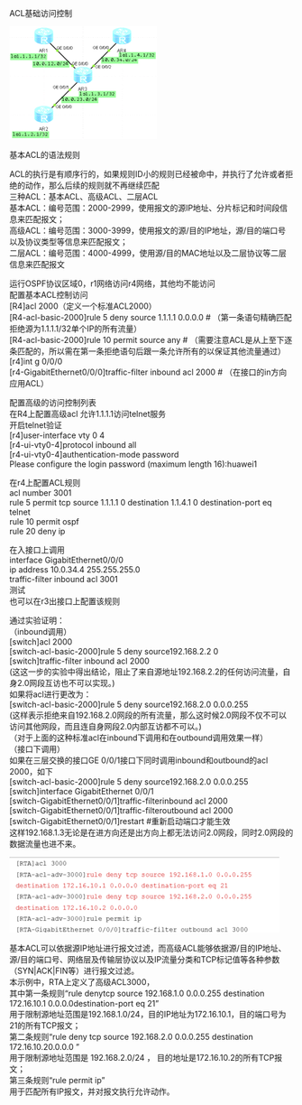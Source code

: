 ACL基础访问控制

![](media/9b0b03e7ca722fb95de605c331785909.png)

基本ACL的语法规则

ACL的执行是有顺序行的，如果规则ID小的规则已经被命中，并执行了允许或者拒绝的动作，那么后续的规则就不再继续匹配  
三种ACL：基本ACL、高级ACL、二层ACL  
基本ACL：编号范围：2000-2999，使用报文的源IP地址、分片标记和时间段信息来匹配报文；  
高级ACL：编号范围：3000-3999，使用报文的源/目的IP地址，源/目的端口号以及协议类型等信息来匹配报文；  
二层ACL：编号范围：4000-4999，使用源/目的MAC地址以及二层协议等二层信息来匹配报文  
  
运行OSPF协议区域0，r1网络访问r4网络，其他均不能访问  
配置基本ACL控制访问  
[R4]acl 2000（定义一个标准ACL2000）  
[R4-acl-basic-2000]rule 5 deny source 1.1.1.1 0.0.0.0 \# （第一条语句精确匹配
拒绝源为1.1.1.1/32单个IP的所有流量）  
[R4-acl-basic-2000]rule 10 permit source any \#
（需要注意ACL是从上至下逐条匹配的，所以需在第一条拒绝语句后跟一条允许所有的以保证其他流量通过）  
[r4]int g 0/0/0  
[r4-GigabitEthernet0/0/0]traffic-filter inbound acl 2000 \#
（在接口的in方向应用ACL）  
  
配置高级的访问控制列表  
在R4上配置高级acl 允许1.1.1.1访问telnet服务  
开启telnet验证  
[r4]user-interface vty 0 4  
[r4-ui-vty0-4]protocol inbound all  
[r4-ui-vty0-4]authentication-mode password  
Please configure the login password (maximum length 16):huawei1  
  
在r4上配置ACL规则  
acl number 3001  
rule 5 permit tcp source 1.1.1.1 0 destination 1.1.4.1 0 destination-port eq
telnet  
rule 10 permit ospf  
rule 20 deny ip  
  
在入接口上调用  
interface GigabitEthernet0/0/0  
ip address 10.0.34.4 255.255.255.0  
traffic-filter inbound acl 3001  
测试  
也可以在r3出接口上配置该规则  
  
通过实验证明：  
（inbound调用）  
[switch]acl 2000  
[switch-acl-basic-2000]rule 5 deny source192.168.2.2 0  
[switch]traffic-filter inbound acl 2000  
(这这一步的实验中得出结论，阻止了来自源地址192.168.2.2的任何访问流量，自身2.0网段互访也不可以实现。)  
如果将acl进行更改为：  
[switch-acl-basic-2000]rule 5 deny source192.168.2.0 0.0.0.255  
(这样表示拒绝来自192.168.2.0网段的所有流量，那么这时候2.0网段不仅不可以访问其他网段，而且连自身网段2.0内部互访都不可以。)  
（对于上面的这种标准acl在inbound下调用和在outbound调用效果一样）  
（接口下调用）  
如果在三层交换的接口GE 0/0/1接口下同时调用inbound和outbound的acl 2000，如下  
[switch-acl-basic-2000]rule 5 deny source192.168.2.0 0.0.0.255  
[switch]interface GigabitEthernet 0/0/1  
[switch-GigabitEthernet0/0/1]traffic-filterinbound acl 2000  
[switch-GigabitEthernet0/0/1]traffic-filteroutbound acl 2000  
[switch-GigabitEthernet0/0/1]restart \#重新启动端口才能生效  
这样192.168.1.3无论是在进方向还是出方向上都无法访问2.0网段，同时2.0网段的数据流量也进不来。

![](media/8717798162730b42bd9e07d0b6942064.png)

基本ACL可以依据源IP地址进行报文过滤，而高级ACL能够依据源/目的IP地址、源/目的端口号、网络层及传输层协议以及IP流量分类和TCP标记值等各种参数（SYN\|ACK\|FIN等）进行报文过滤。  
本示例中，RTA上定义了高级ACL3000，  
其中第一条规则“rule denytcp source 192.168.1.0 0.0.0.255 destination 172.16.10.1
0.0.0.0destination-port eq 21”  
用于限制源地址范围是192.168.1.0/24，目的IP地址为172.16.10.1，目的端口号为21的所有TCP报文；  
第二条规则“rule deny tcp source 192.168.2.0 0.0.0.255 destination
172.16.10.20.0.0.0 ”  
用于限制源地址范围是 192.168.2.0/24 ， 目的地址是172.16.10.2的所有TCP报文；  
第三条规则“rule permit ip”  
用于匹配所有IP报文，并对报文执行允许动作。
